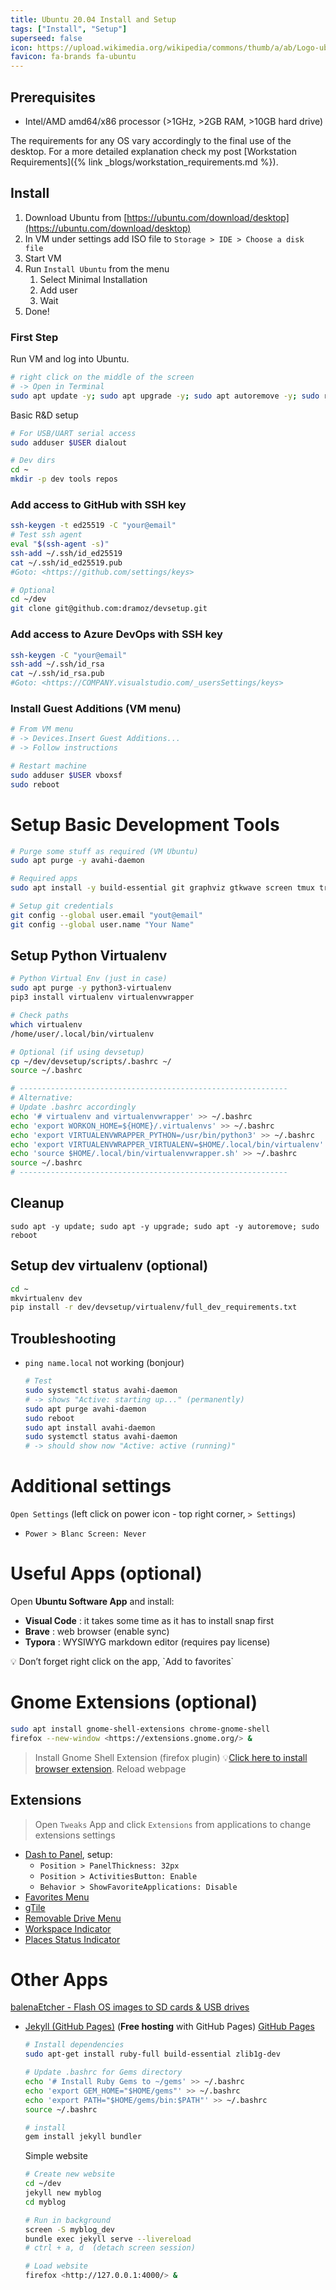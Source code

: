 ```yaml
---
title: Ubuntu 20.04 Install and Setup
tags: ["Install", "Setup"]
superseed: false
icon: https://upload.wikimedia.org/wikipedia/commons/thumb/a/ab/Logo-ubuntu_cof-orange-hex.svg/1200px-Logo-ubuntu_cof-orange-hex.svg.png
favicon: fa-brands fa-ubuntu
---
```

## Prerequisites

- Intel/AMD amd64/x86 processor (>1GHz, >2GB RAM, >10GB hard drive)

The requirements for any OS vary accordingly to the final use of the desktop. For a more detailed explanation check my post [Workstation Requirements]({% link _blogs/workstation_requirements.md %}).

## Install

1. Download Ubuntu from [](https://ubuntu.com/download/desktop)[https://ubuntu.com/download/desktop](https://ubuntu.com/download/desktop)
2. In VM under settings add ISO file to `Storage > IDE > Choose a disk file`
3. Start VM
4. Run `Install Ubuntu` from the menu
   1. Select Minimal Installation
   2. Add user
   3. Wait
5. Done!

### First Step

Run VM and log into Ubuntu.

```bash
# right click on the middle of the screen
# -> Open in Terminal
sudo apt update -y; sudo apt upgrade -y; sudo apt autoremove -y; sudo reboot
```

Basic R&D setup

```bash
# For USB/UART serial access
sudo adduser $USER dialout

# Dev dirs
cd ~
mkdir -p dev tools repos
```

### Add access to **GitHub with SSH key**

```bash
ssh-keygen -t ed25519 -C "your@email"
# Test ssh agent
eval "$(ssh-agent -s)"
ssh-add ~/.ssh/id_ed25519
cat ~/.ssh/id_ed25519.pub
#Goto: <https://github.com/settings/keys>

# Optional
cd ~/dev
git clone git@github.com:dramoz/devsetup.git
```

### Add access to Azure DevOps **with SSH key**

```bash
ssh-keygen -C "your@email"
ssh-add ~/.ssh/id_rsa
cat ~/.ssh/id_rsa.pub
#Goto: <https://COMPANY.visualstudio.com/_usersSettings/keys>
```

### Install Guest Additions (VM menu)

```bash
# From VM menu
# -> Devices.Insert Guest Additions...
# -> Follow instructions

# Restart machine
sudo adduser $USER vboxsf
sudo reboot
```

# Setup Basic Development Tools

```bash
# Purge some stuff as required (VM Ubuntu)
sudo apt purge -y avahi-daemon

# Required apps
sudo apt install -y build-essential git graphviz gtkwave screen tmux tree vim python3 python3-pip python3-tk meld avahi-daemon

# Setup git credentials
git config --global user.email "yout@email"
git config --global user.name "Your Name"
```

## Setup Python Virtualenv

```bash
# Python Virtual Env (just in case)
sudo apt purge -y python3-virtualenv
pip3 install virtualenv virtualenvwrapper

# Check paths
which virtualenv
/home/user/.local/bin/virtualenv

# Optional (if using devsetup)
cp ~/dev/devsetup/scripts/.bashrc ~/
source ~/.bashrc

# ------------------------------------------------------------
# Alternative:
# Update .bashrc accordingly
echo '# virtualenv and virtualenvwrapper' >> ~/.bashrc
echo 'export WORKON_HOME=${HOME}/.virtualenvs' >> ~/.bashrc
echo 'export VIRTUALENVWRAPPER_PYTHON=/usr/bin/python3' >> ~/.bashrc
echo 'export VIRTUALENVWRAPPER_VIRTUALENV=$HOME/.local/bin/virtualenv' >> ~/.bashrc
echo 'source $HOME/.local/bin/virtualenvwrapper.sh' >> ~/.bashrc
source ~/.bashrc
# ------------------------------------------------------------
```

## **Cleanup**

```
sudo apt -y update; sudo apt -y upgrade; sudo apt -y autoremove; sudo reboot
```

## Setup dev virtualenv (optional)

```bash
cd ~
mkvirtualenv dev
pip install -r dev/devsetup/virtualenv/full_dev_requirements.txt
```

## Troubleshooting

* `ping name.local` not working (bonjour)
  ```bash
  # Test 
  sudo systemctl status avahi-daemon
  # -> shows "Active: starting up..." (permanently)
  sudo apt purge avahi-daemon
  sudo reboot
  sudo apt install avahi-daemon
  sudo systemctl status avahi-daemon
  # -> should show now "Active: active (running)"
  ```

# Additional settings

`Open Settings` (left click on power icon - top right corner, `> Settings`)

* `Power > Blanc Screen: Never`

# Useful Apps (optional)

Open **Ubuntu Software App** and install:

* **Visual Code** : it takes some time as it has to install snap first
* **Brave** : web browser (enable sync)
* **Typora** : WYSIWYG markdown editor (requires pay license)

<aside>
💡 Don’t forget right click on the app, `Add to favorites`

</aside>

# Gnome Extensions (optional)

```bash
sudo apt install gnome-shell-extensions chrome-gnome-shell
firefox --new-window <https://extensions.gnome.org/> &
```

> Install Gnome Shell Extension (firefox plugin)
> 💡[Click here to install browser extension](https://extensions.gnome.org/#).
> Reload webpage

## Extensions

> Open `Tweaks` App and click `Extensions` from applications to change extensions settings

* [Dash to Panel](https://extensions.gnome.org/extension/1160/dash-to-panel/), setup:
  * `Position > PanelThickness: 32px`
  * `Position > ActivitiesButton: Enable`
  * `Behavior > ShowFavoriteApplications: Disable`
* [Favorites Menu](https://extensions.gnome.org/extension/115/favorites-menu/)
* [gTile](https://extensions.gnome.org/extension/28/gtile/)
* [Removable Drive Menu](https://extensions.gnome.org/extension/7/removable-drive-menu/)
* [Workspace Indicator](https://extensions.gnome.org/extension/21/workspace-indicator/)
* [Places Status Indicator](https://extensions.gnome.org/extension/8/places-status-indicator/)

# Other Apps

[balenaEtcher - Flash OS images to SD cards &amp; USB drives](https://www.balena.io/etcher/)

* [Jekyll (GitHub Pages)](https://jekyllrb.com/docs/installation/ubuntu/) (**Free hosting** with GitHub Pages)
  [GitHub Pages](https://pages.github.com/)

  ```bash
  # Install dependencies
  sudo apt-get install ruby-full build-essential zlib1g-dev
  
  # Update .bashrc for Gems directory
  echo '# Install Ruby Gems to ~/gems' >> ~/.bashrc
  echo 'export GEM_HOME="$HOME/gems"' >> ~/.bashrc
  echo 'export PATH="$HOME/gems/bin:$PATH"' >> ~/.bashrc
  source ~/.bashrc
  
  # install
  gem install jekyll bundler
  ```
  Simple website

  ```bash
  # Create new website
  cd ~/dev
  jekyll new myblog
  cd myblog
  
  # Run in background
  screen -S myblog_dev
  bundle exec jekyll serve --livereload
  # ctrl + a, d  (detach screen session)
  
  # Load website
  firefox <http://127.0.0.1:4000/> &
  ```
